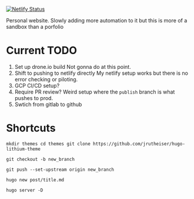 [![Netlify Status](https://api.netlify.com/api/v1/badges/a248f80b-89d3-48b7-854d-f954740a1148/deploy-status)](https://app.netlify.com/sites/quizzical-colden-1f3560/deploys)

Personal website.  Slowly adding more automation to it but this is more of a sandbox than a porfolio

# Current TODO
1. Set up drone.io build
	Not gonna do at this point.
2. Shift to pushing to netlify directly
	My netlify setup works but there is no error checking or piloting.
3. GCP CI/CD setup?
4. Require PR review?
	Weird setup where the `publish` branch is what pushes to prod. 
5. Swtich from gitlab to github


# Shortcuts
`
mkdir themes
cd themes
git clone https://github.com/jrutheiser/hugo-lithium-theme
`

`git checkout -b new_branch`

`git push --set-upstream origin new_branch`

`hugo new post/title.md`

`hugo server -D`

